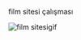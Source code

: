 film sitesi  çalışması

![film sitesigif](https://github.com/merveerdemjava/film/assets/140723996/9cc6a759-1c06-419b-b676-80b19cbf9c37)
